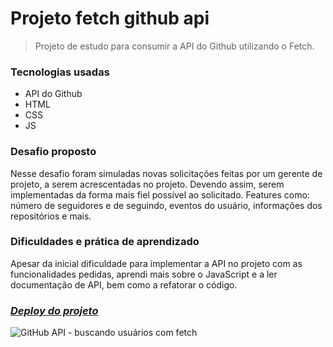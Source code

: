 # Projeto fetch github api

> Projeto de estudo para consumir a API do Github utilizando o Fetch.

### Tecnologias usadas
- API do Github
- HTML
- CSS
- JS

### Desafio proposto
Nesse desafio foram simuladas novas solicitações feitas por um
gerente de projeto, a serem acrescentadas no projeto. Devendo assim, serem implementadas da forma mais fiel possível ao solicitado. Features como: número de seguidores e de seguindo, eventos do usuário, informações dos repositórios e mais.

### Dificuldades e prática de aprendizado 
Apesar da inicial dificuldade para implementar a API no projeto com as funcionalidades pedidas, aprendi mais sobre o JavaScript e a ler documentação de API, bem como a refatorar o código.  

### [*Deploy do projeto*](https://projeto-api-github-mejessica.vercel.app/)

![GitHub API - buscando usuários com fetch](https://github.com/mejessica/projeto-api-github/assets/82670472/80e908b4-4bd2-449e-b913-6a4a596f71a0)
